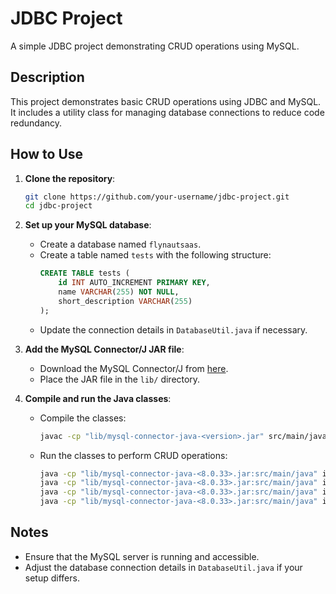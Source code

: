# JDBC Project

A simple JDBC project demonstrating CRUD operations using MySQL.

## Description

This project demonstrates basic CRUD operations using JDBC and MySQL. It includes a utility class for managing database connections to reduce code redundancy.

## How to Use

1. **Clone the repository**:
    ```bash
    git clone https://github.com/your-username/jdbc-project.git
    cd jdbc-project
    ```

2. **Set up your MySQL database**:
    - Create a database named `flynautsaas`.
    - Create a table named `tests` with the following structure:
        ```sql
        CREATE TABLE tests (
            id INT AUTO_INCREMENT PRIMARY KEY,
            name VARCHAR(255) NOT NULL,
            short_description VARCHAR(255)
        );
        ```
    - Update the connection details in `DatabaseUtil.java` if necessary.

3. **Add the MySQL Connector/J JAR file**:
    - Download the MySQL Connector/J from [here](https://dev.mysql.com/downloads/connector/j/).
    - Place the JAR file in the `lib/` directory.

4. **Compile and run the Java classes**:
    - Compile the classes:
        ```bash
        javac -cp "lib/mysql-connector-java-<version>.jar" src/main/java/in/jdbc/com/*.java
        ```
    - Run the classes to perform CRUD operations:
        ```bash
        java -cp "lib/mysql-connector-java-<8.0.33>.jar:src/main/java" in.jdbc.com.Insert
        java -cp "lib/mysql-connector-java-<8.0.33>.jar:src/main/java" in.jdbc.com.Update
        java -cp "lib/mysql-connector-java-<8.0.33>.jar:src/main/java" in.jdbc.com.Delete
        java -cp "lib/mysql-connector-java-<8.0.33>.jar:src/main/java" in.jdbc.com.Select
        ```

## Notes

- Ensure that the MySQL server is running and accessible.
- Adjust the database connection details in `DatabaseUtil.java` if your setup differs.
